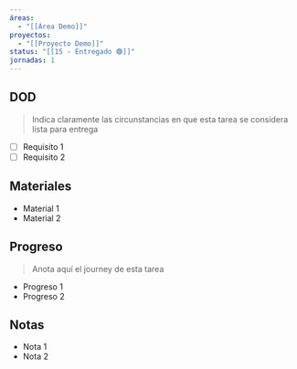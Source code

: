 ```yaml
---
áreas:
  - "[[Área Demo]]"
proyectos:
  - "[[Proyecto Demo]]"
status: "[[15 - Entregado 🟢]]"
jornadas: 1
---
```

## DOD

> Indica claramente las circunstancias en que esta tarea se considera lista para entrega

- [ ] Requisito 1
- [ ] Requisito 2
## Materiales

- Material 1
- Material 2
## Progreso

> Anota aquí el journey de esta tarea

- Progreso 1
- Progreso 2
## Notas

- Nota 1
- Nota 2